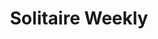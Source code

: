 ---
inv_num: 2012-068
add_credit:
url: 2012-068-solitaire-weekly
title: Solitaire Weekly
year: '2013'
display_year: '2012'
medium: 'Webisode series, Tumblr, Youtube, Facebook, & Twitter accounts. '
dims:
pitch: "​Webisode series (featuring screen cast computer solitaire), and associated
  social media accounts :/"
ps: "​This series ran every week for a year. During that time I didn’t bother to tell
  anyone about it (oops). While this series was running only a handful of people saw
  it, mostly bots. Definitely one of the projects I am most proud of."
live_url: http://www.solitaire-weekly.com
youtube:
related_code:
subheading:
download:
commission:
related: |-
  [4115] [2013-169-freshbuzz] 2013-169 Freshbuzz
  [4130] [2014-032-so-shines-a-good-deed-in-a-weary-world] 2014-032 So shines a good deed in a weary world
  [4131] [2014-31-max-perks] 2014--31 Max Perks
  [4132] [2014-030-ideas-in-action] 2014-030 Ideas In Action
layout: things-i-made
---